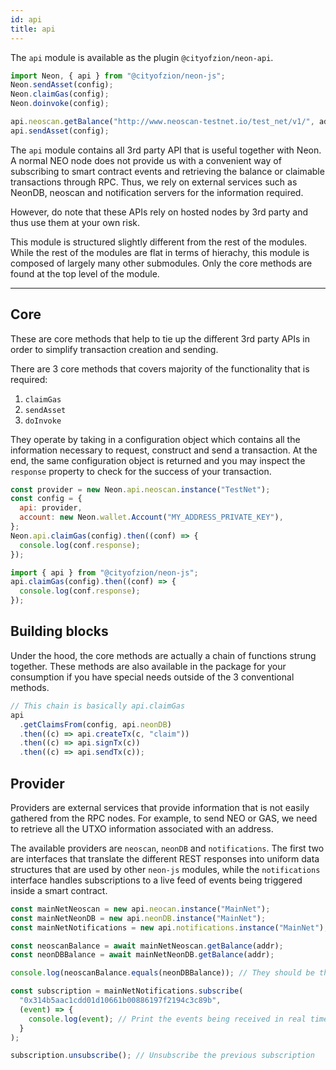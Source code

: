 ```yaml
---
id: api
title: api
---
```


The `api` module is available as the plugin `@cityofzion/neon-api`.

```js
import Neon, { api } from "@cityofzion/neon-js";
Neon.sendAsset(config);
Neon.claimGas(config);
Neon.doinvoke(config);

api.neoscan.getBalance("http://www.neoscan-testnet.io/test_net/v1/", address);
api.sendAsset(config);
```

The `api` module contains all 3rd party API that is useful together with Neon. A
normal NEO node does not provide us with a convenient way of subscribing to
smart contract events and retrieving the balance or claimable transactions
through RPC. Thus, we rely on external services such as NeonDB, neoscan and
notification servers for the information required.

However, do note that these APIs rely on hosted nodes by 3rd party and thus use
them at your own risk.

This module is structured slightly different from the rest of the modules. While
the rest of the modules are flat in terms of hierachy, this module is composed
of largely many other submodules. Only the core methods are found at the top
level of the module.

---

## Core

These are core methods that help to tie up the different 3rd party APIs in order
to simplify transaction creation and sending.

There are 3 core methods that covers majority of the functionality that is
required:

1. `claimGas`
2. `sendAsset`
3. `doInvoke`

They operate by taking in a configuration object which contains all the
information necessary to request, construct and send a transaction. At the end,
the same configuration object is returned and you may inspect the `response`
property to check for the success of your transaction.

```js
const provider = new Neon.api.neoscan.instance("TestNet");
const config = {
  api: provider,
  account: new Neon.wallet.Account("MY_ADDRESS_PRIVATE_KEY"),
};
Neon.api.claimGas(config).then((conf) => {
  console.log(conf.response);
});

import { api } from "@cityofzion/neon-js";
api.claimGas(config).then((conf) => {
  console.log(conf.response);
});
```

## Building blocks

Under the hood, the core methods are actually a chain of functions strung
together. These methods are also available in the package for your consumption
if you have special needs outside of the 3 conventional methods.

```js
// This chain is basically api.claimGas
api
  .getClaimsFrom(config, api.neonDB)
  .then((c) => api.createTx(c, "claim"))
  .then((c) => api.signTx(c))
  .then((c) => api.sendTx(c));
```

## Provider

Providers are external services that provide information that is not easily
gathered from the RPC nodes. For example, to send NEO or GAS, we need to
retrieve all the UTXO information associated with an address.

The available providers are `neoscan`, `neonDB` and `notifications`. The first
two are interfaces that translate the different REST responses into uniform data
structures that are used by other `neon-js` modules, while the `notifications`
interface handles subscriptions to a live feed of events being triggered inside
a smart contract.

```js
const mainNetNeoscan = new api.neocan.instance("MainNet");
const mainNetNeonDB = new api.neonDB.instance("MainNet");
const mainNetNotifications = new api.notifications.instance("MainNet");

const neoscanBalance = await mainNetNeoscan.getBalance(addr);
const neonDBBalance = await mainNetNeonDB.getBalance(addr);

console.log(neoscanBalance.equals(neonDBBalance)); // They should be the same datastructure with the same information

const subscription = mainNetNotifications.subscribe(
  "0x314b5aac1cdd01d10661b00886197f2194c3c89b",
  (event) => {
    console.log(event); // Print the events being received in real time
  }
);

subscription.unsubscribe(); // Unsubscribe the previous subscription
```
